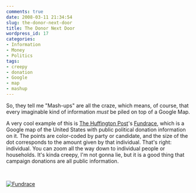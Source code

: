 ```yaml
---
comments: true
date: 2008-03-11 21:34:54
slug: the-donor-next-door
title: The Donor Next Door
wordpress_id: 17
categories:
- Information
- Money
- Politics
tags:
- creepy
- donation
- Google
- map
- mashup
---
```


So, they tell me "Mash-ups" are all the craze, which means, of course, that every imaginable kind of information _must_ be piled on top of a Google Map.

A very cool example of this is [The Huffington Post](http://www.huffingtonpost.com/)'s [Fundrace](http://fundrace.huffingtonpost.com/), which is a Google map of the United States with public political donation information on it. The points are color-coded by party or candidate, and the size of the dot corresponds to the amount given by that individual. That's right: individual. You can zoom all the way down to individual people or households. It's kinda creepy, I'm not gonna lie, but it is a good thing that campaign donations are all public information.

 

[![Fundrace]({{site.baseurl}}/post-uploads/fundrace-300x280.png)](http://fundrace.huffingtonpost.com)
